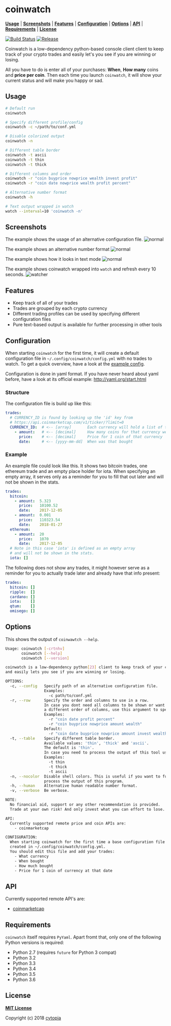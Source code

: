# coinwatch

**[Usage](#usage)** |
**[Screenshots](#screenshots)** |
**[Features](#features)** |
**[Configuration](#configuration)** |
**[Options](#options)** |
**[API](#api)** |
**[Requirements](#requirements)** |
**[License](#license)**

[![Build Status](https://travis-ci.org/cytopia/coinwatch.svg?branch=master)](https://travis-ci.org/cytopia/coinwatch)
[![Release](https://img.shields.io/github/release/cytopia/coinwatch.svg)](https://github.com/cytopia/coinwatch/releases)

Coinwatch is a low-dependency python-based console client client to keep track of your crypto trades and easily let's you see if you are winning or losing.

All you have to do is enter all of your purchases: **When**, **How many** coins and **price per coin**. Then each time you launch `coinwatch`, it will show your current status and will make you happy or sad.


## Usage
```bash
# Default run
coinwatch

# Specify different profile/config
coinwatch -c ~/path/to/conf.yml

# Disable colorized output
coinwatch -n

# Different table border
coinwatch -t ascii
coinwatch -t thin
coinwatch -t thick

# Different columns and order
coinwatch -r "coin buyprice nowprice wealth invest profit"
coinwatch -r "coin date nowprice wealth profit percent"

# Alternative number format
coinwatch -h

# Text output wrapped in watch
watch --interval=10 'coinwatch -n'
```


## Screenshots

The example shows the usage of an alternative configuration file.
![normal](screenshot/screen-01.png)

The example shows an alternative number format
![normal](screenshot/screen-03.png)

The example shows how it looks in text mode
![normal](screenshot/screen-02.png)

The example shows coinwatch wrapped into `watch` and refresh every 10 seconds.
![watcher](screenshot/screen-04.png)


## Features

* Keep track of all of your trades
* Trades are grouped by each crypto currency
* Different trading profiles can be used by specifying different configuration files
* Pure text-based output is available for further processing in other tools


## Configuration
When starting `coinwatch` for the first time, it will create a default configuration file in `~/.config/coinwatch/config.yml` with no trades to watch. To get a quick overview, have a look at the [example config](example/config.yml).

Configuration is done in yaml format. If you have never heard about yaml before, have a look at its official example: http://yaml.org/start.html

### Structure
The configuration file is build up like this:
```yml
trades:
  # CURRENCY_ID is found by looking up the 'id' key from
  # https://api.coinmarketcap.com/v1/ticker/?limit=0
  CURRENCY_ID:  # <-- [array]       Each currency will hold a list of trades
    - amount:   # <-- [decimal]     How many coins for that currency were bought
      price:    # <-- [decimal]     Price for 1 coin of that currency
      date:     # <-- [yyyy-mm-dd]  When was that bought
```

### Example
An example file could look like this. It shows two bitcoin trades, one ethereum trade and an empty place holder for iota. When specifying an empty array, it serves only as a reminder for you to fill that out later and will not be shown in the stats.
```yml
trades:
  bitcoin:
    - amount:  5.323
      price:   10100.52
      date:    2017-12-05
    - amount:  0.001
      price:   110323.54
      date:    2018-01-27
  ethereum:
    - amount:  20
      price:   1070
      date:    2017-12-05
  # Note in this case 'iota' is defined as an empty array
  # and will not be shown in the stats.
  iota: []
```
The following does not show any trades, it might however serve as a reminder for you to actually trade later and already have that info present:
```yml
trades:
  bitcoin: []
  ripple:  []
  cardano: []
  iota:    []
  qtum:    []
  omisego: []
```


## Options
This shows the output of `coinwawtch --help`.
```bash
Usage: coinwatch [-crtnhv]
       coinwatch [--help]
       coinwatch [--version]

coinwatch is a low-dependency python[23] client to keep track of your crypto trades
and easily lets you see if you are winning or losing.

OPTIONS:
  -c, --config   Specify path of an alternative configuration file.
                 Examples:
                   -c path/to/conf.yml
  -r, --row      Specify the order and columns to use in a row.
                 In case you dont need all columns to be shown or want
                 a different order of columns, use this argument to specify it.
                 Examples:
                   -r "coin date profit percent"
                   -r "coin buyprice nowprice amount wealth"
                 Default:
                   -r "coin date buyprice nowprice amount invest wealth profit percent"
  -t, --table    Specify different table border.
                 Available values: 'thin', 'thick' and 'ascii'.
                 The default is 'thin'.
                 In case you need to process the output of this tool use 'ascii'.
                 Examples:
                   -t thin
                   -t thick
                   -t ascii
  -n, --nocolor  Disable shell colors. This is useful if you want to further
                 process the output of this program.
  -h, --human    Alternative human readable number format.
  -v, --verbose  Be verbose.

NOTE:
  No financial aid, support or any other recommendation is provided.
  Trade at your own risk! And only invest what you can effort to lose.

API:
  Currently supported remote price and coin APIs are:
    - coinmarketcap

CONFIGURATION:
  When starting coinwatch for the first time a base configuration file will be
  created in ~/.config/coinwatch/config.yml.
  You should edit this file and add your trades:
    - What currency
    - When bought
    - How much bought
    - Price for 1 coin of currency at that date
```


## API

Currently supported remote API's are:
  - [coinmarketcap](https://api.coinmarketcap.com/v1/ticker/?limit=0)


## Requirements

`coinwatch` itself requires `PyYaml`. Apart fromt that, only one of the following Python versions is required:

* Python 2.7 (requires `future` for Python 3 compat)
* Python 3.2
* Python 3.3
* Python 3.4
* Python 3.5
* Python 3.6


## License

**[MIT License](LICENSE.md)**

Copyright (c) 2018 [cytopia](https://github.com/cytopia)
